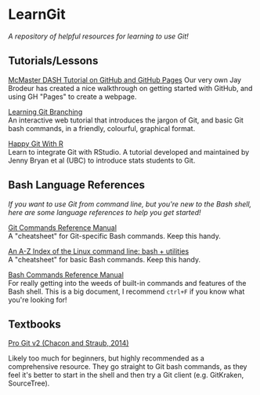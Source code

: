 # LearnGit
*A repository of helpful resources for learning to use Git!*

## Tutorials/Lessons

[McMaster DASH Tutorial on GitHub and GitHub Pages](https://scds.github.io/github-pages/)
Our very own Jay Brodeur has created a nice walkthrough on getting started with GitHub, and using GH "Pages" to create a webpage.

[Learning Git Branching](https://learngitbranching.js.org/)<br>
An interactive web tutorial that introduces the jargon of Git, and basic Git bash commands, in a friendly, colourful, graphical format.

[Happy Git With R](https://happygitwithr.com/)<br>
Learn to integrate Git with RStudio. A tutorial developed and maintained by Jenny Bryan et al (UBC) to introduce stats students to Git.

## Bash Language References
*If you want to use Git from command line, but you're new to the Bash shell, here are some language references to help you get started!*

[Git Commands Reference Manual](https://git-scm.com/docs)<br>
A "cheatsheet" for Git-specific Bash commands. Keep this handy.

[An A-Z Index of the Linux command line: bash + utilities](https://ss64.com/bash/)<br>
A "cheatsheet" for basic Bash commands. Keep this handy.

[Bash Commands Reference Manual](https://www.gnu.org/software/bash/manual/bash.html)<br>
For really getting into the weeds of built-in commands and features of the Bash shell. This is a big document, I recommend `ctrl+F` if you know what you're looking for!

## Textbooks

[Pro Git v2 (Chacon and Straub, 2014)](https://git-scm.com/book/en/v2)<br>

Likely too much for beginners, but highly recommended as a comprehensive resource. They go straight to Git bash commands, as they feel it's better to start in the shell and then try a Git client (e.g. GitKraken, SourceTree).
